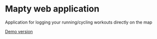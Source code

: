 # Mapty web application

Application for logging your running/cycling workouts directly on the map

[Demo version](https://mapty-milan44.netlify.app)
